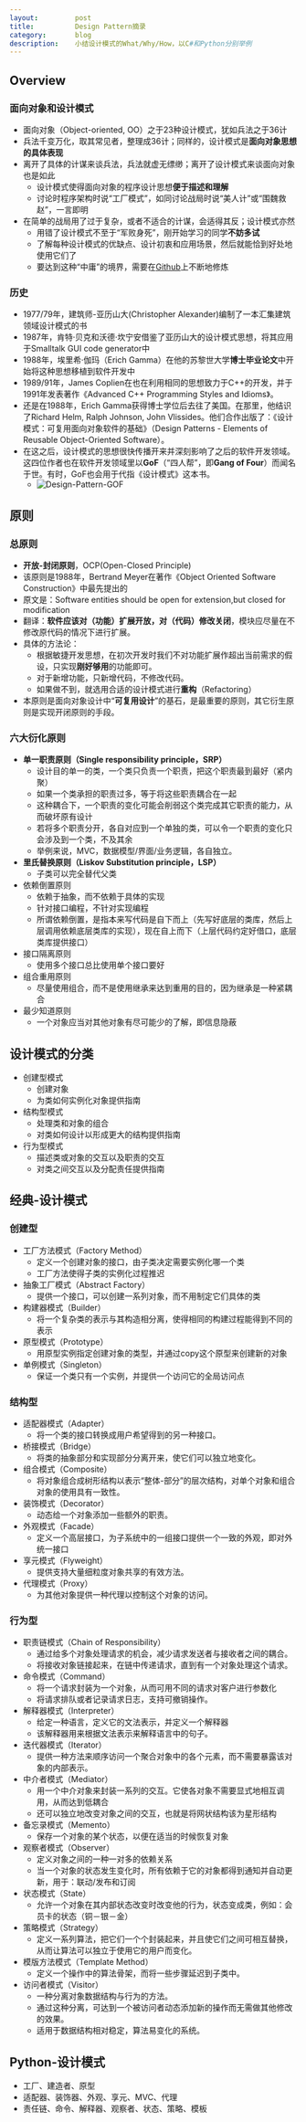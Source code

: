 ```yaml
---
layout:         post
title:          Design Pattern摘录
category:       blog
description:    小结设计模式的What/Why/How，以C#和Python分别举例
---
```


## Overview

### 面向对象和设计模式
- 面向对象（Object-oriented, OO）之于23种设计模式，犹如兵法之于36计
- 兵法千变万化，取其常见者，整理成36计；同样的，设计模式是**面向对象思想的具体表现**
- 离开了具体的计谋来谈兵法，兵法就虚无缥缈；离开了设计模式来谈面向对象也是如此
	- 设计模式使得面向对象的程序设计思想**便于描述和理解**
	- 讨论时程序架构时说“工厂模式”，如同讨论战局时说“美人计”或“围魏救赵”，一言即明
- 在简单的战局用了过于复杂，或者不适合的计谋，会适得其反；设计模式亦然
	- 用错了设计模式不至于“军败身死”，刚开始学习的同学**不妨多试**
	- 了解每种设计模式的优缺点、设计初衷和应用场景，然后就能恰到好处地使用它们了
	- 要达到这种“中庸”的境界，需要在[Github](https://github.com/)上不断地修炼

### 历史
- 1977/79年，建筑师-亚历山大(Christopher Alexander)编制了一本汇集建筑领域设计模式的书
- 1987年，肯特·贝克和沃德·坎宁安借鉴了亚历山大的设计模式思想，将其应用于Smalltalk GUI code generator中
- 1988年，埃里希·伽玛（Erich Gamma）在他的苏黎世大学**博士毕业论文**中开始将这种思想移植到软件开发中
- 1989/91年，James Coplien在也在利用相同的思想致力于C++的开发，并于1991年发表著作《Advanced C++ Programming Styles and Idioms》。
- 还是在1988年，Erich Gamma获得博士学位后去往了美国。在那里，他结识了Richard Helm, Ralph Johnson, John Vlissides。他们合作出版了：《设计模式：可复用面向对象软件的基础》（Design Patterns - Elements of Reusable Object-Oriented Software）。
- 在这之后，设计模式的思想很快传播开来并深刻影响了之后的软件开发领域。这四位作者也在软件开发领域里以**GoF**（“四人帮”，即**Gang of Four**）而闻名于世。有时，GoF也会用于代指《设计模式》这本书。
	- ![Design-Pattern-GOF](https://raw.githubusercontent.com/wu-wenxiang/Media-WebLink/master/qiniu/d3982739435445939afcf1c492cddf08-Design-Pattern-GOF.png)


## 原则

### 总原则
- **开放-封闭原则**，OCP(Open-Closed Principle)
- 该原则是1988年，Bertrand Meyer在著作《Object Oriented Software Construction》中最先提出的
- 原文是：Software entities should be open for extension,but closed for modification
- 翻译：**软件应该对（功能）扩展开放，对（代码）修改关闭**，模块应尽量在不修改原代码的情况下进行扩展。
- 具体的方法论：
	- 根据敏捷开发思想，在初次开发时我们不对功能扩展作超出当前需求的假设，只实现**刚好够用**的功能即可。
	- 对于新增功能，只新增代码，不修改代码。
	- 如果做不到，就选用合适的设计模式进行**重构**（Refactoring）
- 本原则是面向对象设计中“**可复用设计**”的基石，是最重要的原则，其它衍生原则是实现开闭原则的手段。

### 六大衍化原则

- **单一职责原则（Single responsibility principle，SRP）**
	- 设计目的单一的类，一个类只负责一个职责，把这个职责最到最好（紧内聚）
	- 如果一个类承担的职责过多，等于将这些职责耦合在一起
	- 这种耦合下，一个职责的变化可能会削弱这个类完成其它职责的能力，从而破坏原有设计
	- 若将多个职责分开，各自对应到一个单独的类，可以令一个职责的变化只会涉及到一个类，不及其余
	- 举例来说，MVC，数据模型/界面/业务逻辑，各自独立。
- **里氏替换原则（Liskov Substitution principle，LSP）**
	- 子类可以完全替代父类
- 依赖倒置原则
	- 依赖于抽象，而不依赖于具体的实现
	- 针对接口编程，不针对实现编程
	- 所谓依赖倒置，是指本来写代码是自下而上（先写好底层的类库，然后上层调用依赖底层类库的实现），现在自上而下（上层代码约定好借口，底层类库提供接口）
- 接口隔离原则
	- 使用多个接口总比使用单个接口要好
- 组合重用原则
	- 尽量使用组合，而不是使用继承来达到重用的目的，因为继承是一种紧耦合
- 最少知道原则
	- 一个对象应当对其他对象有尽可能少的了解，即信息隐蔽

## 设计模式的分类
- 创建型模式
	- 创建对象
	- 为类如何实例化对象提供指南
- 结构型模式
	- 处理类和对象的组合
	- 对类如何设计以形成更大的结构提供指南
- 行为型模式
	- 描述类或对象的交互以及职责的交互
	- 对类之间交互以及分配责任提供指南

## 经典-设计模式

### 创建型
- 工厂方法模式（Factory Method）
	- 定义一个创建对象的接口，由子类决定需要实例化哪一个类
	- 工厂方法使得子类的实例化过程推迟
- 抽象工厂模式（Abstract Factory）
	- 提供一个接口，可以创建一系列对象，而不用制定它们具体的类
- 构建器模式（Builder）
	- 将一个复杂类的表示与其构造相分离，使得相同的构建过程能得到不同的表示
- 原型模式（Prototype）
	- 用原型实例指定创建对象的类型，并通过copy这个原型来创建新的对象
- 单例模式（Singleton）
	- 保证一个类只有一个实例，并提供一个访问它的全局访问点

### 结构型
- 适配器模式（Adapter）
	- 将一个类的接口转换成用户希望得到的另一种接口。
- 桥接模式（Bridge）
	- 将类的抽象部分和实现部分分离开来，使它们可以独立地变化。
- 组合模式（Composite）
	- 将对象组合成树形结构以表示“整体-部分”的层次结构，对单个对象和组合对象的使用具有一致性。
- 装饰模式（Decorator）
	- 动态给一个对象添加一些额外的职责。
- 外观模式（Facade）
	- 定义一个高层接口，为子系统中的一组接口提供一个一致的外观，即对外统一接口
- 享元模式（Flyweight）
	- 提供支持大量细粒度对象共享的有效方法。
- 代理模式（Proxy）
	- 为其他对象提供一种代理以控制这个对象的访问。

### 行为型
- 职责链模式（Chain of Responsibility）
	- 通过给多个对象处理请求的机会，减少请求发送者与接收者之间的耦合。
	- 将接收对象链接起来，在链中传递请求，直到有一个对象处理这个请求。
- 命令模式（Command）
	- 将一个请求封装为一个对象，从而可用不同的请求对客户进行参数化
	- 将请求排队或者记录请求日志，支持可撤销操作。
- 解释器模式（Interpreter）
	- 给定一种语言，定义它的文法表示，并定义一个解释器
	- 该解释器用来根据文法表示来解释语言中的句子。
- 迭代器模式（Iterator）
	- 提供一种方法来顺序访问一个聚合对象中的各个元素，而不需要暴露该对象的内部表示。
- 中介者模式（Mediator）
	- 用一个中介对象来封装一系列的交互。它使各对象不需要显式地相互调用，从而达到低耦合
	- 还可以独立地改变对象之间的交互，也就是将网状结构该为星形结构
- 备忘录模式（Memento）
	- 保存一个对象的某个状态，以便在适当的时候恢复对象
- 观察者模式（Observer）
	- 定义对象之间的一种一对多的依赖关系
	- 当一个对象的状态发生变化时，所有依赖于它的对象都得到通知并自动更新，用于：联动/发布和订阅
- 状态模式（State）
	- 允许一个对象在其内部状态改变时改变他的行为，状态变成类，例如：会员卡的状态（铜－银－金）
- 策略模式（Strategy）
	- 定义一系列算法，把它们一个个封装起来，并且使它们之间可相互替换，从而让算法可以独立于使用它的用户而变化。
- 模版方法模式（Template Method）
	- 定义一个操作中的算法骨架，而将一些步骤延迟到子类中。
- 访问者模式（Visitor）
	- 一种分离对象数据结构与行为的方法。
	- 通过这种分离，可达到一个被访问者动态添加新的操作而无需做其他修改的效果。
	- 适用于数据结构相对稳定，算法易变化的系统。

## Python-设计模式
- 工厂、建造者、原型
- 适配器、装饰器、外观、享元、MVC、代理
- 责任链、命令、解释器、观察者、状态、策略、模板
